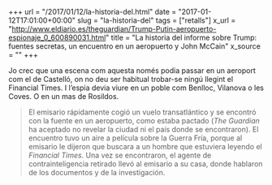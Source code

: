 +++
url = "/2017/01/12/la-historia-del.html"
date = "2017-01-12T17:01:00+00:00"
slug = "la-historia-del"
tags = ["retalls"]
x_url = "http://www.eldiario.es/theguardian/Trump-Putin-aeropuerto-espionaje_0_600890031.html"
title = "La historia del informe sobre Trump: fuentes secretas, un encuentro en un aeropuerto y John McCain"
x_source = ""
+++


Jo crec que una escena com aquesta només podia passar en un aeroport com el de Castelló, on no deu ser habitual trobar-se ningú llegint el Financial Times. I l’espia devia viure en un poble com Benlloc, Vilanova o les Coves. O en un mas de Rosildos.

> El emisario rápidamente cogió un vuelo transatlántico y se encontró con la fuente en un aeropuerto, como estaba pactado (*The Guardian* ha aceptado no revelar la ciudad ni el país donde se encontraron). El encuentro tuvo un aire a película sobre la Guerra Fría, porque al emisario le dijeron que buscara a un hombre que estuviera leyendo el *Financial Times*. Una vez se encontraron, el agente de contrainteligencia retirado llevó al emisario a su casa, donde hablaron de los documentos y de la investigación.

